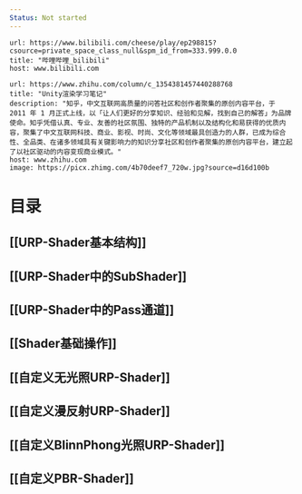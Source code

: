 ```yaml
---
Status: Not started
---
```



```cardlink
url: https://www.bilibili.com/cheese/play/ep298815?csource=private_space_class_null&spm_id_from=333.999.0.0
title: "哔哩哔哩_bilibili"
host: www.bilibili.com
```


```cardlink
url: https://www.zhihu.com/column/c_1354381457440288768
title: "Unity渲染学习笔记"
description: "知乎，中文互联网高质量的问答社区和创作者聚集的原创内容平台，于 2011 年 1 月正式上线，以「让人们更好的分享知识、经验和见解，找到自己的解答」为品牌使命。知乎凭借认真、专业、友善的社区氛围、独特的产品机制以及结构化和易获得的优质内容，聚集了中文互联网科技、商业、影视、时尚、文化等领域最具创造力的人群，已成为综合性、全品类、在诸多领域具有关键影响力的知识分享社区和创作者聚集的原创内容平台，建立起了以社区驱动的内容变现商业模式。"
host: www.zhihu.com
image: https://picx.zhimg.com/4b70deef7_720w.jpg?source=d16d100b
```


# 目录

## [[URP-Shader基本结构]]

## [[URP-Shader中的SubShader]]

## [[URP-Shader中的Pass通道]]

## [[Shader基础操作]]

## [[自定义无光照URP-Shader]]

## [[自定义漫反射URP-Shader]]

## [[自定义BlinnPhong光照URP-Shader]]

## [[自定义PBR-Shader]]